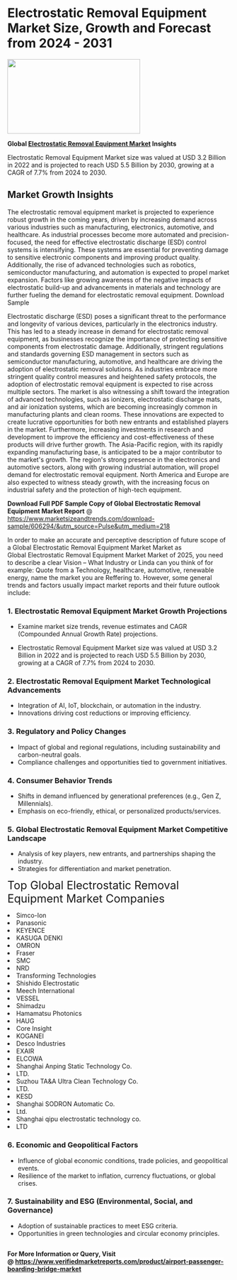 <H1>Electrostatic Removal Equipment Market Size, Growth and Forecast from 2024 - 2031</H1><img class="aligncenter size-medium wp-image-584254" src="https://thirdeyenews.in/wp-content/uploads/2024/09/Global-Market-Research-300x168.jpeg" alt="" width="300" height="168" /><p><strong>Global&nbsp;<a href="https://www.marketsizeandtrends.com/download-sample/606294/&amp;utm_source=Pulse&amp;utm_medium=218">Electrostatic Removal Equipment Market</a> Insights</strong></p><p>Electrostatic Removal Equipment Market size was valued at USD 3.2 Billion in 2022 and is projected to reach USD 5.5 Billion by 2030, growing at a CAGR of 7.7% from 2024 to 2030.</p><p><h2>Market Growth Insights</h2> <p>The electrostatic removal equipment market is projected to experience robust growth in the coming years, driven by increasing demand across various industries such as manufacturing, electronics, automotive, and healthcare. As industrial processes become more automated and precision-focused, the need for effective electrostatic discharge (ESD) control systems is intensifying. These systems are essential for preventing damage to sensitive electronic components and improving product quality. Additionally, the rise of advanced technologies such as robotics, semiconductor manufacturing, and automation is expected to propel market expansion. Factors like growing awareness of the negative impacts of electrostatic build-up and advancements in materials and technology are further fueling the demand for electrostatic removal equipment. Download Sample </p> <p>Electrostatic discharge (ESD) poses a significant threat to the performance and longevity of various devices, particularly in the electronics industry. This has led to a steady increase in demand for electrostatic removal equipment, as businesses recognize the importance of protecting sensitive components from electrostatic damage. Additionally, stringent regulations and standards governing ESD management in sectors such as semiconductor manufacturing, automotive, and healthcare are driving the adoption of electrostatic removal solutions. As industries embrace more stringent quality control measures and heightened safety protocols, the adoption of electrostatic removal equipment is expected to rise across multiple sectors. The market is also witnessing a shift toward the integration of advanced technologies, such as ionizers, electrostatic discharge mats, and air ionization systems, which are becoming increasingly common in manufacturing plants and clean rooms. These innovations are expected to create lucrative opportunities for both new entrants and established players in the market. Furthermore, increasing investments in research and development to improve the efficiency and cost-effectiveness of these products will drive further growth. The Asia-Pacific region, with its rapidly expanding manufacturing base, is anticipated to be a major contributor to the market's growth. The region's strong presence in the electronics and automotive sectors, along with growing industrial automation, will propel demand for electrostatic removal equipment. North America and Europe are also expected to witness steady growth, with the increasing focus on industrial safety and the protection of high-tech equipment. </p><p><span class=""><strong>Download Full PDF Sample Copy of Global Electrostatic Removal Equipment Market Report</strong> @ <a href="https://www.marketsizeandtrends.com/download-sample/606294/&amp;utm_source=Pulse&amp;utm_medium=218" target="_blank">https://www.marketsizeandtrends.com/download-sample/606294/&amp;utm_source=Pulse&amp;utm_medium=218</a></span></p><p>In order to make an accurate and perceptive description of future scope of a Global&nbsp;Electrostatic Removal Equipment Market Market as Global&nbsp;Electrostatic Removal Equipment Market Market of 2025, you need to describe a clear Vision &ndash; What Industry or Linda can you think of for example: Quote from a Technology, healthcare, automotive, renewable energy, name the market you are Reffering to. However, some general trends and factors usually impact market reports and their future outlook include:</p><h3>1.&nbsp;<strong>Electrostatic Removal Equipment Market Growth Projections</strong></h3><ul><li>Examine market size trends, revenue estimates and CAGR (Compounded Annual Growth Rate) projections.</li><li><p>Electrostatic Removal Equipment Market size was valued at USD 3.2 Billion in 2022 and is projected to reach USD 5.5 Billion by 2030, growing at a CAGR of 7.7% from 2024 to 2030.</p></li></ul><h3>2.&nbsp;<strong>Electrostatic Removal Equipment Market Technological Advancements</strong></h3><ul><li>Integration of AI, IoT, blockchain, or automation in the industry.</li><li>Innovations driving cost reductions or improving efficiency.</li></ul><h3>3.&nbsp;<strong>Regulatory and Policy Changes</strong></h3><ul><li>Impact of global and regional regulations, including sustainability and carbon-neutral goals.</li><li>Compliance challenges and opportunities tied to government initiatives.</li></ul><h3>4.&nbsp;<strong>Consumer Behavior Trends</strong></h3><ul><li>Shifts in demand influenced by generational preferences (e.g., Gen Z, Millennials).</li><li>Emphasis on eco-friendly, ethical, or personalized products/services.</li></ul><h3>5.&nbsp;<strong>Global Electrostatic Removal Equipment Market Competitive Landscape</strong></h3><ul><li>Analysis of key players, new entrants, and partnerships shaping the industry.</li><li>Strategies for differentiation and market penetration.</li></ul><p data-pm-slice="1 1 []"><span style="color: inherit; font-family: inherit; font-size: 25px;">Top Global Electrostatic Removal Equipment Market Companies</span></p><div class="" data-test-id=""><p><li>Simco-Ion</li><li> Panasonic</li><li> KEYENCE</li><li> KASUGA DENKI</li><li> OMRON</li><li> Fraser</li><li> SMC</li><li> NRD</li><li> Transforming Technologies</li><li> Shishido Electrostatic</li><li> Meech International</li><li> VESSEL</li><li> Shimadzu</li><li> Hamamatsu Photonics</li><li> HAUG</li><li> Core Insight</li><li> KOGANEI</li><li> Desco Industries</li><li> EXAIR</li><li> ELCOWA</li><li> Shanghai Anping Static Technology Co.</li><li> LTD.</li><li> Suzhou TA&A Ultra Clean Technology Co.</li><li>LTD.</li><li> KESD</li><li> Shanghai SODRON Automatic Co.</li><li> Ltd.</li><li> Shanghai qipu electrostatic technology co.</li><li> LTD</li></p></div><h3>6.&nbsp;<strong>Economic and Geopolitical Factors</strong></h3><ul><li>Influence of global economic conditions, trade policies, and geopolitical events.</li><li>Resilience of the market to inflation, currency fluctuations, or global crises.</li></ul><h3>7.&nbsp;<strong>Sustainability and ESG (Environmental, Social, and Governance)</strong></h3><ul><li>Adoption of sustainable practices to meet ESG criteria.</li><li>Opportunities in green technologies and circular economy principles.</li></ul><h2><strong style="font-size: 14px;">For More Information or Query, Visit @&nbsp;</strong><a style="background-color: #ffffff; font-size: 14px;" href="https://www.marketsizeandtrends.com/report/electrostatic-removal-equipment-market/" target="_blank">https://www.verifiedmarketreports.com/product/airport-passenger-boarding-bridge-market</a></h2>
